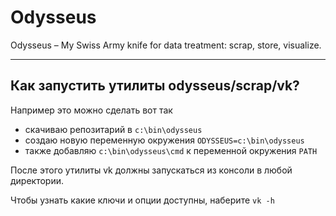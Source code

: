 # **Odysseus**

Odysseus – My Swiss Army knife for data treatment: scrap, store, visualize.

---

## Как запустить утилиты odysseus/scrap/vk?


Например это можно сделать вот так

- скачиваю репозитарий в `c:\bin\odysseus`
- создаю новую переменную окружения `ODYSSEUS=c:\bin\odysseus`
- также добавляю `c:\bin\odysseus\cmd` к переменной окружения `PATH`

После этого утилиты vk должны запускаться из консоли в любой директории.

Чтобы узнать какие ключи и опции доступны, наберите `vk -h`
